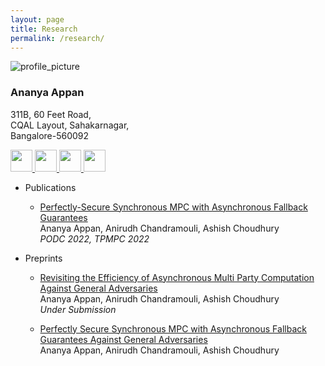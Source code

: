 ```yaml
---
layout: page
title: Research
permalink: /research/
---
```


<div class="wrapper">
    <!--Top menu -->
    <div class="sidebar">
    <div class="profile">
        <img src="../files/Ananya_Appan_Photo.jpeg" alt="profile_picture">
        <h3>Ananya Appan</h3>
        <p>
        311B, 60 Feet Road,<br>
        CQAL Layout, Sahakarnagar,<br>
        Bangalore-560092
        </p>
    </div>
    <a href = "mailto: ananya.appan@gmail.com">
        <img src="../files/gmail.png" width="35" height="35">
    </a>
    <a href="https://github.com/AnanyaAppan">
        <img src="../files/github.png" width="35" height="35"/>
    </a>        
    <a href="https://www.linkedin.com/in/ananya-appan-a90b34153/?originalSubdomain=in">
        <img src="../files/linkedin.png" width="35" height="35"/>
    </a>      
    <a href="https://scholar.google.com/citations?user=DUguRpsAAAAJ&hl=en&oi=ao">
        <img src="../files/scholar.png" width="35" height="35"/>
    </a>
        <!--menu item-->
    </div>
</div>

- Publications
    - [Perfectly-Secure Synchronous MPC with Asynchronous Fallback Guarantees](https://arxiv.org/pdf/2201.12194.pdf) <br>
      Ananya Appan, Anirudh Chandramouli, Ashish Choudhury <br>
      *PODC 2022, TPMPC 2022*

- Preprints
    - [Revisiting the Efficiency of Asynchronous Multi Party Computation Against General Adversaries](https://arxiv.org/abs/2205.13169) <br>
      Ananya Appan, Anirudh Chandramouli, Ashish Choudhury <br>
      *Under Submission*

    - [Perfectly Secure Synchronous MPC with Asynchronous Fallback Guarantees Against General Adversaries](https://arxiv.org/abs/2208.06223) <br>
      Ananya Appan, Anirudh Chandramouli, Ashish Choudhury


